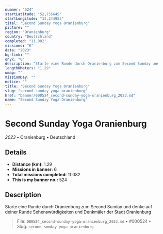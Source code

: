 ```yaml
---
nummer: "524"
startLatitude: "52,756645"
startLongitude: "13,244983"
titel: "Second Sunday Yoga Oranienburg"
picture: ""
region: "Oranienburg"
country: "Deutschland"
completed: "11.082"
missions: "6"
date: "2023"
bg-link: ""
onyx: "0"
description: "Starte eine Runde durch Oranienburg zum Second Sunday und denke auf deiner Runde Sehenswürdigkeiten und Denkmäler der Stadt Oranienburg"
lengthKMeters: "1,29"
umap: ""
missionDay: ""
notice: ""
title: "Second Sunday Yoga Oranienburg"
slug: "second-sunday-yoga-oranienburg"
href: "banner/000524_second-sunday-yoga-oranienburg_2023.md"
name: "Second Sunday Yoga Oranienburg"
---
```

# Second Sunday Yoga Oranienburg

*2023* • Oranienburg • Deutschland





## Details
- **Distance (km):** 1.29
- **Missions in banner:** 6
- **Total missions completed:** 11.082
- **This is my banner no.:** 524



## Description
Starte eine Runde durch Oranienburg zum Second Sunday und denke auf deiner Runde Sehenswürdigkeiten und Denkmäler der Stadt Oranienburg




> File: `000524_second-sunday-yoga-oranienburg_2023.md` • #000524 • Slug: `second-sunday-yoga-oranienburg`
